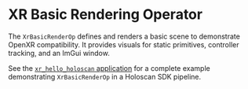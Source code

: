 # XR Basic Rendering Operator

The `XrBasicRenderOp` defines and renders a basic scene to demonstrate OpenXR compatibility. It provides visuals for static primitives, controller tracking, and an ImGui window.

See the [`xr_hello_holoscan` application](/applications/volume_rendering_xr/utils/xr_hello_holoscan/) for a complete example demonstrating `XrBasicRenderOp` in a Holoscan SDK pipeline.
